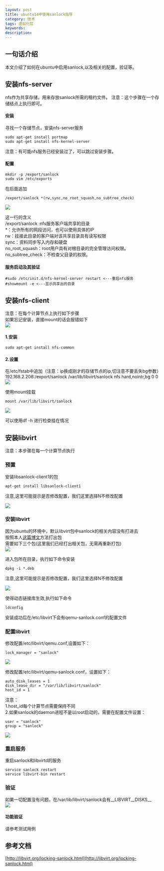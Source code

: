 ```yaml
---
layout: post
title: ubuntu14中使用sanlock指导
category: 技术
tags: 虚拟化层
keywords: 
description: 
---
```


## 一句话介绍 ##

本文介绍了如何在ubuntu中启用sanlock,以及相关的配置，验证等。

## 安装nfs-server ##

nfs作为共享存储，用来存放sanlock所需的租约文件。
注意：这个步骤在一个存储结点上执行即可。

#### 安装 ####

寻找一个存储节点，安装nfs-server服务  

    sudo apt-get install portmap
    sudo apt-get install nfs-kernel-server

注意：有可能nfs服务已经安装过了，可以跳过安装步骤。

#### 配置 ####

    mkdir -p /export/sanlock
    sudo vim /etc/exports  

在后面追加

    /export/sanlock *(rw,sync,no_root_squash,no_subtree_check)

![](http://i.imgur.com/2PyAUNY.png)  

这一行的含义  
/export/sanlock :nfs服务客户端共享的目录  
*：允许所有的网段访问，也可以使用具体的IP  
rw：挂接此目录的客户端对该共享目录具有读写权限  
sync：资料同步写入内存和硬盘  
no_root_squash：root用户具有对根目录的完全管理访问权限。  
no_subtree_check：不检查父目录的权限。 


#### 服务启动及其验证 ####

    #sudo /etc/init.d/nfs-kernel-server restart <---重启nfs服务
	#showmount -e <---显示共享出的目录

## 安装nfs-client ##

注意：在每个计算节点上执行如下步骤  
如果忘记安装，直接mount的话会报错如下  
![](http://i.imgur.com/psf2IDR.png)

#### 1.安装 ####

    sudo apt-get install nfs-common

#### 2.设置 ####

在/etc/fstab中追加（注意：ip换成刚才的存储节点的ip,切注意不要丢失bg参数）  
192.168.2.208:/export/sanlock /var/lib/libvirt/sanlock nfs hard,nointr,bg 0 0  
![](http://i.imgur.com/ZR7NKUb.png)  

使用mount挂载

`mount /var/lib/libvirt/sanlock ` 

![](http://i.imgur.com/oI082pC.png)

可以使用df -h 进行检查挂在情况  

## 安装libvirt ##

注意：本步骤在每一个计算节点执行

### 预置 ###

安装libsanlock-client1的包

    apt-get install libsanlock-client1

注意,这里可能提示是否修改配置，我们这里选择N不修改配置  

![](http://i.imgur.com/u0PoiP5.png)

### 安装libvirt ###

因为ubuntu的环境中，默认libvirt包中sanlock的相关内容没有打进去  
按照本人[这篇博文](http://www.hanbaoying.com/2016/07/28/compile-libvirt-ubuntu.html)方法打出包  
需要如下三个包(这里我们已经打出相关包，无需再重新打包)  
![](http://i.imgur.com/ZMcqdwh.png)

进入包所在目录，执行如下命令安装  

    dpkg -i *.deb

注意,这里可能提示是否修改配置，我们这里选择N不修改配置  

![](http://i.imgur.com/u0PoiP5.png)

使得动态链接库生效,执行如下命令

    ldconfig

安装成功后在/etc/libvirt下会有qemu-sanlock.conf的配置文件

### 配置libvirt ###

修改配置/etc/libvirt/qemu.conf,设置如下：

    lock_manager = "sanlock"

![](http://i.imgur.com/TiSgbZx.png)

修改配置/etc/libvirt/qemu-sanlock.conf，设置如下：

    auto_disk_leases = 1
    disk_lease_dir = "/var/lib/libvirt/sanlock"
    host_id = 1

注意：  
1.host_id每个计算节点需要保持不同  
2.如果sanlock的daemon进程不是以root启动的，需要在配置文件设置：

    user = "sanlock"
    group = "sanlock"

![](http://i.imgur.com/LcHfH1o.png)


### 重启服务 ###

重启sanlock和libvirtd的服务

    service sanlock restart
    service libvirt-bin restart

### 验证 ###

如果一切配置没有问题，在/var/lib/libvirt/sanlock会有__LIBVIRT__DISKS__  
![](http://i.imgur.com/InTZQre.png)

#### 功能验证 ####

请参考测试用例

## 参考文档 ##

[http://libvirt.org/locking-sanlock.html](http://libvirt.org/locking-sanlock.html)